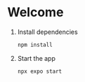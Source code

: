 # Welcome

1. Install dependencies

   ```bash
   npm install
   ```

2. Start the app

   ```bash
   npx expo start
   ```
